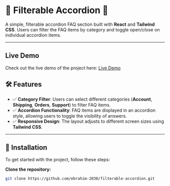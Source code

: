 # 🌟 **Filterable Accordion** 🌟

A simple, filterable accordion FAQ section built with **React** and **Tailwind CSS**. Users can filter the FAQ items by category and toggle open/close on individual accordion items.

---
## Live Demo

Check out the live demo of the project here: [Live Demo](https://filterable-accordion.vercel.app/)





## 🛠️ **Features**

- ✅ **Category Filter**: Users can select different categories (**Account**, **Shipping**, **Orders**, **Support**) to filter FAQ items.
- ✅ **Accordion Functionality**: FAQ items are displayed in an accordion style, allowing users to toggle the visibility of answers.
- ✅ **Responsive Design**: The layout adjusts to different screen sizes using **Tailwind CSS**.

---

## 🚀 **Installation**

To get started with the project, follow these steps:

**Clone the repository:**
   ```bash
   git clone https://github.com/ebrahim-2030/filterable-accordion.git
   ```
